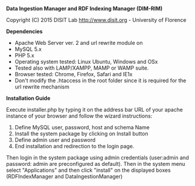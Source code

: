 **Data Ingestion Manager and RDF Indexing Manager (DIM-RIM)**

Copyright (C) 2015 DISIT Lab http://www.disit.org - University of Florence

**Dependencies**
- Apache Web Server ver. 2 and url rewrite module on
- MySQL 5.x
- PHP 5.x
- Operating system tested: Linux Ubuntu, Windows and OSx
- Tested also with LAMP/XAMPP,  MAMP or WAMP suite.
- Browser tested: Chrome, Firefox, Safari and IE1x
- Don't modify the .htaccess in the root folder since it is required for the url rewrite mechanism

**Installation Guide**

Execute installer.php by typing it on the address bar URL of your apache instance of your browser and follow the wizard instructions:

1. Define MySQL user, password, host and schema Name
2. Install the system package by clicking on Install button
3. Define admin user and password
4. End installation and redirection to the login page.

Then login in the system package using admin credentials (user:admin and password: admin are preconfigured as default). 
Then in the system menu select "Applications" and then click "install" on the displayed boxes (RDFIndexManager and DataIngestionManager)

